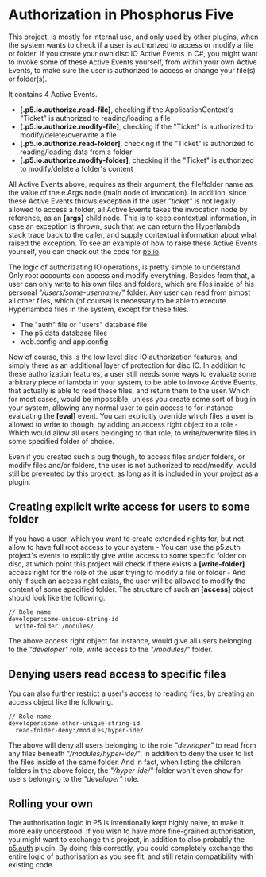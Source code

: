 Authorization in Phosphorus Five
===============

This project, is mostly for internal use, and only used by other plugins, when the system wants to check if a user is authorized
to access or modify a file or folder. If you create your own disc IO Active Events in C#, you might want to invoke some of these
Active Events yourself, from within your own Active Events, to make sure the user is authorized to access or change your file(s)
or folder(s).

It contains 4 Active Events.

* __[.p5.io.authorize.read-file]__, checking if the ApplicationContext's "Ticket" is authorized to reading/loading a file
* __[.p5.io.authorize.modify-file]__, checking if the "Ticket" is authorized to modify/delete/overwrite a file
* __[.p5.io.authorize.read-folder]__, checking if the "Ticket" is authorized to reading/loading data from a folder
* __[.p5.io.authorize.modify-folder]__, checking if the "Ticket" is authorized to modify/delete a folder's content

All Active Events above, requires as their argument, the file/folder name as the value of the e.Args node (main node of invocation). In addition, since these
Active Events throws exception if the user _"ticket"_ is not legally allowed to access a folder, all Active Events takes the invocation node by reference,
as an **[args]** child node. This is to keep contextual information, in case an exception is thrown, such that we can return the Hyperlambda stack trace
back to the caller, and supply contextual information about what raised the exception.
To see an example of how to raise these Active Events yourself, you can check out the code for [p5.io](/plugins/p5.io/).

The logic of authorizating IO operations, is pretty simple to understand. Only root accounts can access and modify everything. Besides from that, a
user can only write to his own files and folders, which are files inside of his personal _"/users/some-username/"_ folder. Any user can read from almost
all other files, which (of course) is necessary to be able to execute Hyperlambda files in the system, except for these files.

* The "auth" file or "users" database file
* The p5.data database files
* web.config and app.config

Now of course, this is the low level disc IO authorization features, and simply there as an additional layer of protection for disc IO. In addition
to these authorization features, a user still needs some ways to evaluate some arbitrary piece of lambda in your system, to be able to invoke Active
Events, that actually is able to read these files, and return them to the user. Which for most cases, would be impossible, unless you create some sort
of bug in your system, allowing any normal user to gain access to for instance evaluating the **[eval]** event. You can explicitly override which files a user
is allowed to write to though, by adding an access right object to a role - Which would allow all users belonging to that role, to write/overwrite
files in some specified folder of choice.

Even if you created such a bug though, to access files and/or folders, or modify files and/or folders, the user is not authorized to read/modify,
would still be prevented by this project, as long as it is included in your project as a plugin.

## Creating explicit write access for users to some folder

If you have a user, which you want to create extended rights for, but not allow to have full root access to your system - You can use the p5.auth project's
events to explicitly give write access to some specific folder on disc, at which point this project will check if there exists a **[write-folder]**
access right for the role of the user trying to modify a file or folder - And only if such an access right exists, the user will be allowed to modify the
content of some specified folder. The structure of such an **[access]** object should look like the following.

```
// Role name
developer:some-unique-string-id
  write-folder:/modules/
```

The above access right object for instance, would give all users belonging to the *"developer"* role, write access to the _"/modules/"_ folder.

## Denying users read access to specific files

You can also further restrict a user's access to reading files, by creating an access object like the following.

```
// Role name
developer:some-other-unique-string-id
  read-folder-deny:/modules/hyper-ide/
```

The above will deny all users belonging to the role _"developer"_ to read from any files beneath _"/modules/hyper-ide/"_, in addition to deny the
user to list the files inside of the same folder. And in fact, when listing the children folders in the above folder, the _"/hyper-ide/"_ folder won't even show
for users belonging to the _"developer"_ role.

## Rolling your own

The authorisation logic in P5 is intentionally kept highly naive, to make it more eaily understood. If you wish to have more fine-grained authorisation,
you might want to exchange this project, in addition to also probably the [p5.auth](/plugins/extras/p5.auth) plugin. By doing this correctly, you could 
completely exchange the entire logic of authorisation as you see fit, and still retain compatibility with existing code.

